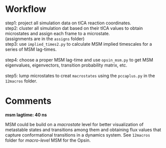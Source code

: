 # Workflow
step1: project all simulation data on tICA reaction coordinates.
<br />
step2: cluster all simulation dat based on their tICA values to obtain microstates and assign each frame to a microstate.  
(assignments are in the `assigns` folder)
<br />
step3: use `implied_times2.py` to calculate MSM implied timescales for a series of MSM lag-times.
<br />  
step4: choose a proper MSM lag-time and use `opsin_msm.py` to get MSM eigenvalues, eigenvectors, transition probability matrix, etc.
<br />  
step5: lump microstates to creat ``macrostates`` using the `pccaplus.py` in the `12macros` folder. 
<br />  


# Comments

**msm lagtime: 40 ns**

MSM could be build on a _macrostate_ level for better visualization of 
metastable states and transitions among them and obtaining flux values that capture conformational
transitions in a dynamics system. See `12macros` folder for _macro-level_ MSM for the Opsin.


